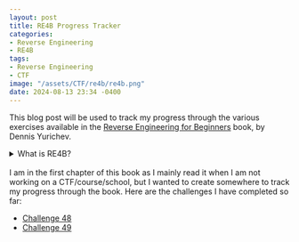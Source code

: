 ```yaml
---
layout: post
title: RE4B Progress Tracker
categories:
- Reverse Engineering
- RE4B
tags:
- Reverse Engineering
- CTF
image: "/assets/CTF/re4b/re4b.png"
date: 2024-08-13 23:34 -0400
---
```

This blog post will be used to track my progress through the various exercises available in the [Reverse Engineering for Beginners](https://www.beginners.re/) book, by Dennis Yurichev. 

<details>
<summary>What is RE4B?</summary>
RE4B is a book written by Dennis Yurichev, designed to be an 'introduction' to reversing and assembly language (x86, ARM, MIPS). It goes over various topics such as assembly, disassemblers, compilers and decompilers, debuggers, and much more. In my novice opinion, this book is one of the best resources available for learning more about reverse engineering and assembly language. It is over 1000 pages and is packed full of code examples, walk throughs, and even exercises that give the opportunity apply the tactics taught from each chapter. 

I will not be posting solutions to the challenges I complete out of respect for the author's request, "please do not publish solutions on googleable forums, blogs, social networks, etc..", but I will update this page as I complete exercises to keep track of my progress.

I really enjoy discussing these types of challenges, even though some of them can be quite time-consuming. If you're reading this and would like to have a conversation, feel free to connect with me on LinkedIn. I’d love to chat!
</details>

<br>
I am in the first chapter of this book as I mainly read it when I am not working on a CTF/course/school, but I wanted to create somewhere to track my progress through the book. Here are the challenges I have completed so far: 

- [Challenge 48](https://challenges.re/48/)
- [Challenge 49](https://challenges.re/49/)

